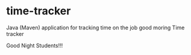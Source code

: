 # time-tracker
Java (Maven) application for tracking time on the job
good moring
Time tracker

Good Night Students!!!
